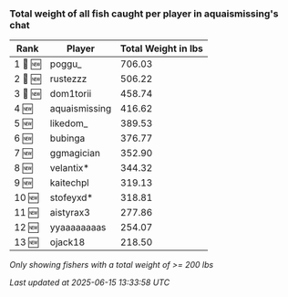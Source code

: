 ### Total weight of all fish caught per player in aquaismissing's chat
| Rank | Player | Total Weight in lbs |
|------|--------|---------|
| 1 🥇 🆕 | poggu_ | 706.03 |
| 2 🥈 🆕 | rustezzz | 506.22 |
| 3 🥉 🆕 | dom1torii | 458.74 |
| 4 🆕 | aquaismissing | 416.62 |
| 5 🆕 | likedom_ | 389.53 |
| 6 🆕 | bubinga | 376.77 |
| 7 🆕 | ggmagician | 352.90 |
| 8 🆕 | velantix* | 344.32 |
| 9 🆕 | kaitechpl | 319.13 |
| 10 🆕 | stofeyxd* | 318.81 |
| 11 🆕 | aistyrax3 | 277.86 |
| 12 🆕 | yyaaaaaaaas | 254.07 |
| 13 🆕 | ojack18 | 218.50 |

_Only showing fishers with a total weight of >= 200 lbs_

_Last updated at 2025-06-15 13:33:58 UTC_